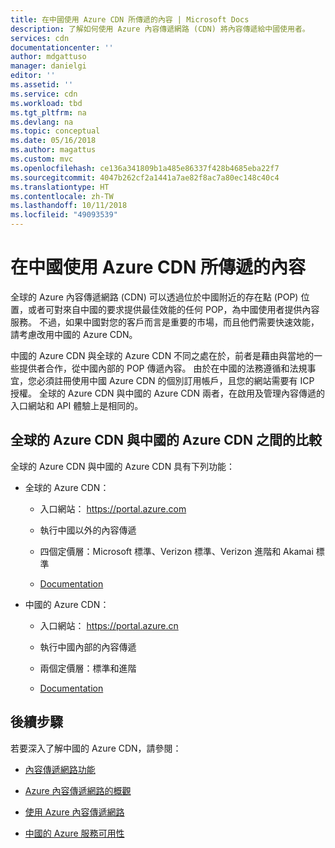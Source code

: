 ```yaml
---
title: 在中國使用 Azure CDN 所傳遞的內容 | Microsoft Docs
description: 了解如何使用 Azure 內容傳遞網路 (CDN) 將內容傳遞給中國使用者。
services: cdn
documentationcenter: ''
author: mdgattuso
manager: danielgi
editor: ''
ms.assetid: ''
ms.service: cdn
ms.workload: tbd
ms.tgt_pltfrm: na
ms.devlang: na
ms.topic: conceptual
ms.date: 05/16/2018
ms.author: magattus
ms.custom: mvc
ms.openlocfilehash: ce136a341809b1a485e86337f428b4685eba22f7
ms.sourcegitcommit: 4047b262cf2a1441a7ae82f8ac7a80ec148c40c4
ms.translationtype: HT
ms.contentlocale: zh-TW
ms.lasthandoff: 10/11/2018
ms.locfileid: "49093539"
---
```

# <a name="china-content-delivery-with-azure-cdn"></a>在中國使用 Azure CDN 所傳遞的內容

全球的 Azure 內容傳遞網路 (CDN) 可以透過位於中國附近的存在點 (POP) 位置，或者可對來自中國的要求提供最佳效能的任何 POP，為中國使用者提供內容服務。 不過，如果中國對您的客戶而言是重要的市場，而且他們需要快速效能，請考慮改用中國的 Azure CDN。

中國的 Azure CDN 與全球的 Azure CDN 不同之處在於，前者是藉由與當地的一些提供者合作，從中國內部的 POP 傳遞內容。 由於在中國的法務遵循和法規事宜，您必須註冊使用中國 Azure CDN 的個別訂用帳戶，且您的網站需要有 ICP 授權。 全球的 Azure CDN 與中國的 Azure CDN 兩者，在啟用及管理內容傳遞的入口網站和 API 體驗上是相同的。

## <a name="comparison-of-azure-cdn-global-and-azure-cdn-china"></a>全球的 Azure CDN 與中國的 Azure CDN 之間的比較

全球的 Azure CDN 與中國的 Azure CDN 具有下列功能：

- 全球的 Azure CDN：

     - 入口網站： https://portal.azure.com  

     - 執行中國以外的內容傳遞

     - 四個定價層：Microsoft 標準、Verizon 標準、Verizon 進階和 Akamai 標準

     - [Documentation](https://docs.microsoft.com/azure/cdn/)

- 中國的 Azure CDN：

     - 入口網站： https://portal.azure.cn

     - 執行中國內部的內容傳遞

     - 兩個定價層：標準和進階

     - [Documentation](https://docs.azure.cn/en-us/cdn/)
 

## <a name="next-steps"></a>後續步驟

若要深入了解中國的 Azure CDN，請參閱：

- [內容傳遞網路功能](https://www.azure.cn/en-us/home/features/cdn/)

- [Azure 內容傳遞網路的概觀](https://docs.azure.cn/en-us/cdn/cdn-overview)

- [使用 Azure 內容傳遞網路](https://docs.azure.cn/en-us/cdn/cdn-how-to-use)

- [中國的 Azure 服務可用性](https://docs.microsoft.com/azure/china/china-get-started-service-availability)



